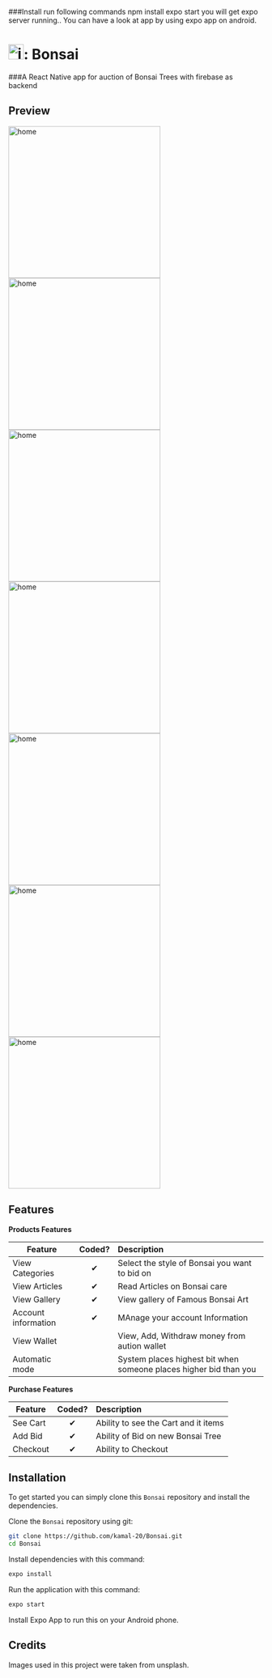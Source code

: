 

###Install
run following commands 
  npm install
  expo start
you will get expo server running.. You can have a look at app by using expo app on android.

# <img src="https://res.cloudinary.com/dsys26psh/image/upload/v1626267627/bonsai_jmvdf5.png" alt="icon" width="30" />: Bonsai
###A React Native app for auction of Bonsai Trees with firebase as backend

## Preview
<img src="https://res.cloudinary.com/dsys26psh/image/upload/v1621157061/WhatsApp_Image_2021-05-16_at_14.48.49_emdj6d.jpg" alt="home" width="300" />     <img src="https://res.cloudinary.com/dsys26psh/image/upload/v1621157793/WhatsApp_Image_2021-05-16_at_14.48.50_sacfsd.jpg" alt="home" width="300" />     <img src="https://res.cloudinary.com/dsys26psh/image/upload/v1621157793/WhatsApp_Image_2021-05-16_at_14.48.50_1_q3jakl.jpg" alt="home" width="300" />     <img src="https://res.cloudinary.com/dsys26psh/image/upload/v1621157792/WhatsApp_Image_2021-05-16_at_14.48.51_ayv8wz.jpg" alt="home" width="300" />     <img src="https://res.cloudinary.com/dsys26psh/image/upload/v1621157792/WhatsApp_Image_2021-05-16_at_14.48.52_xucmsf.jpg" alt="home" width="300" />     <img src="https://res.cloudinary.com/dsys26psh/image/upload/v1621157792/WhatsApp_Image_2021-05-16_at_14.51.09_feywap.jpg" alt="home" width="300" />     <img src="https://res.cloudinary.com/dsys26psh/image/upload/v1621157792/WhatsApp_Image_2021-05-16_at_14.48.52_1_xhvruj.jpg" alt="home" width="300" />


## Features

<b>Products Features</b>

| Feature  |  Coded?       | Description  |
|----------|:-------------:|:-------------|
| View Categories | &#10004; | Select the style of Bonsai you want to bid on|
| View Articles | &#10004; | Read Articles on Bonsai care|
| View Gallery | &#10004; | View gallery of Famous Bonsai Art|
| Account information | &#10004; | MAnage your account Information |
| View Wallet | | View, Add, Withdraw money from aution wallet |
| Automatic mode | | System places highest bit when someone places higher bid than you |

<b>Purchase Features</b>

| Feature  |  Coded?       | Description  |
|----------|:-------------:|:-------------|
| See Cart | &#10004; | Ability to see the Cart and it items |
| Add Bid | &#10004; | Ability of Bid on new Bonsai Tree |
| Checkout | &#10004; | Ability to Checkout |


## Installation

To get started  you can simply clone this `Bonsai` repository and install the dependencies.

Clone the `Bonsai` repository using git:

```bash
git clone https://github.com/kamal-20/Bonsai.git
cd Bonsai
```

Install dependencies with this command:
```bash
expo install
```

Run the application with this command:
```bash
expo start
```

Install Expo App to run this on your Android phone.


## Credits
Images used in this project were taken from unsplash.

